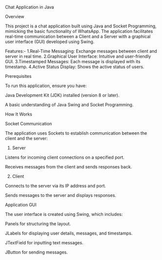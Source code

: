 Chat Application in Java

Overview

This project is a chat application built using Java and Socket Programming, mimicking the basic functionality of WhatsApp. The application facilitates real-time communication between a Client and a Server with a graphical user interface (GUI) developed using Swing.

Features:-
       1.Real-Time Messaging: Exchange messages between client and server in real time.
       2.Graphical User Interface: Intuitive and user-friendly GUI.
       3.Timestamped Messages: Each message is displayed with its timestamp.
       4.Active Status Display: Shows the active status of users.

Prerequisites

To run this application, ensure you have:

Java Development Kit (JDK) installed (version 8 or later).

A basic understanding of Java Swing and Socket Programming.

How It Works

Socket Communication

The application uses Sockets to establish communication between the client and the server:

1. Server

Listens for incoming client connections on a specified port.

Receives messages from the client and sends responses back.

2. Client

Connects to the server via its IP address and port.

Sends messages to the server and displays responses.

Application GUI

The user interface is created using Swing, which includes:

Panels for structuring the layout.

JLabels for displaying user details, messages, and timestamps.

JTextField for inputting text messages.

JButton for sending messages.
